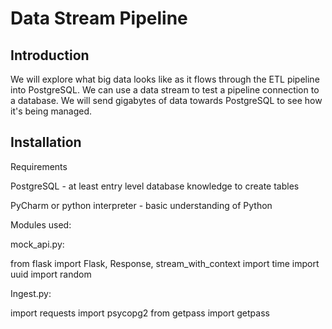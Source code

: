 # Data Stream Pipeline

## Introduction

 We will explore what big data looks like as it flows through the ETL pipeline into PostgreSQL. We can use a data stream to test a pipeline connection to a database.  We will send gigabytes of data towards PostgreSQL to see how it's being managed.  



## Installation

Requirements

PostgreSQL - at least entry level database knowledge to create tables

PyCharm or python interpreter - basic understanding of Python 


Modules used: 

mock_api.py:

from flask import Flask, Response, stream_with_context
import time
import uuid
import random

Ingest.py:

import requests
import psycopg2
from getpass import getpass 

